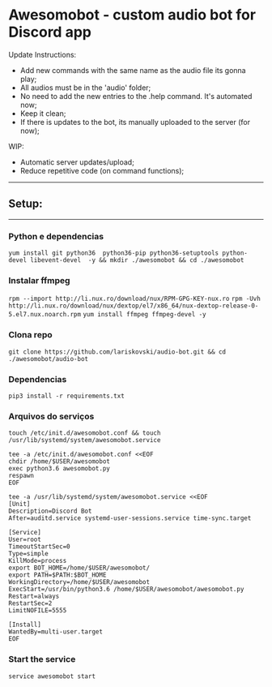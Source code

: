 # Awesomobot - custom audio bot for Discord app

Update Instructions:
  - Add new commands with the same name as the audio file its gonna play;
  - All audios must be in the 'audio' folder;
  - No need to add the new entries to the .help command. It's automated now;
  - Keep it clean;
  - If there is updates to the bot, its manually uploaded to the server (for now);
 
WIP:
  - Automatic server updates/upload;
  - Reduce repetitive code (on command functions);

--------------------------
## Setup:
-----------------------------
### Python e dependencias
`yum install git python36  python36-pip python36-setuptools python-devel libevent-devel  -y && mkdir ./awesomobot && cd ./awesomobot`

### Instalar ffmpeg

`rpm --import http://li.nux.ro/download/nux/RPM-GPG-KEY-nux.ro`
`rpm -Uvh http://li.nux.ro/download/nux/dextop/el7/x86_64/nux-dextop-release-0-5.el7.nux.noarch.rpm`
`yum install ffmpeg ffmpeg-devel -y`

### Clona repo
`git clone https://github.com/lariskovski/audio-bot.git && cd ./awesomobot/audio-bot`

### Dependencias
`pip3 install -r requirements.txt`


### Arquivos do serviços
`touch /etc/init.d/awesomobot.conf && touch /usr/lib/systemd/system/awesomobot.service`

~~~~
tee -a /etc/init.d/awesomobot.conf <<EOF
chdir /home/$USER/awesomobot
exec python3.6 awesomobot.py
respawn
EOF
~~~~

~~~~
tee -a /usr/lib/systemd/system/awesomobot.service <<EOF
[Unit]
Description=Discord Bot
After=auditd.service systemd-user-sessions.service time-sync.target

[Service]
User=root
TimeoutStartSec=0
Type=simple
KillMode=process
export BOT_HOME=/home/$USER/awesomobot/
export PATH=$PATH:$BOT_HOME
WorkingDirectory=/home/$USER/awesomobot
ExecStart=/usr/bin/python3.6 /home/$USER/awesomobot/awesomobot.py
Restart=always
RestartSec=2
LimitNOFILE=5555

[Install]
WantedBy=multi-user.target
EOF
~~~~

### Start the service
`service awesomobot start`
